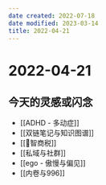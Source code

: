 ```yaml
---
date created: 2022-07-18
date modified: 2023-03-14
title: 2022-04-21
---
```


# 2022-04-21

## 今天的灵感或闪念

- [[ADHD - 多动症]]
- [[双链笔记与知识图谱]]
- [[🐤智商税]]
- [[私域与社群]]
- [[ego - 傲慢与偏见]]
- [[内卷与996]]
